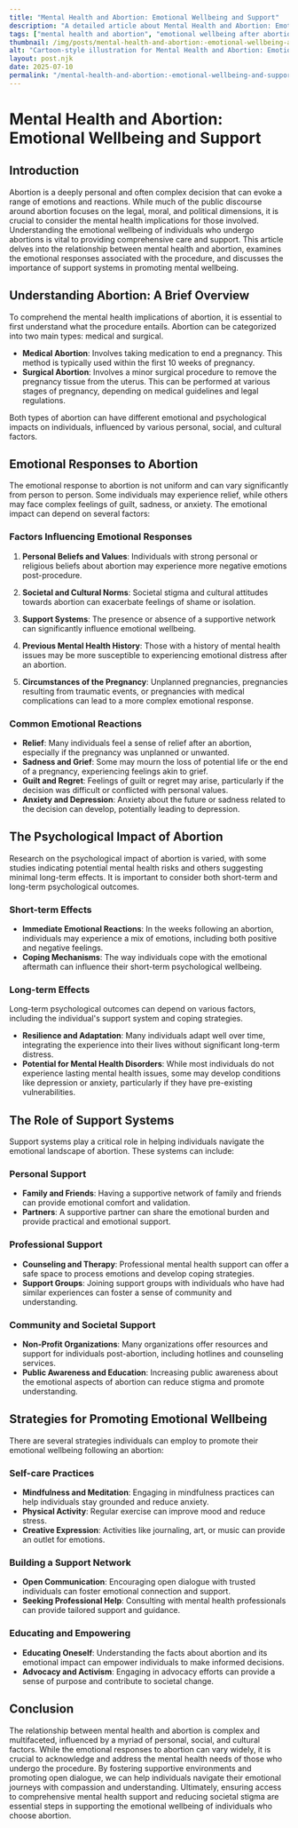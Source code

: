 ```yaml
---
title: "Mental Health and Abortion: Emotional Wellbeing and Support"
description: "A detailed article about Mental Health and Abortion: Emotional Wellbeing and Support."
tags: ["mental health and abortion", "emotional wellbeing after abortion", "abortion support resources", "mental health support post-abortion", "emotional effects of abortion"]
thumbnail: /img/posts/mental-health-and-abortion:-emotional-wellbeing-and-support.webp
alt: "Cartoon-style illustration for Mental Health and Abortion: Emotional Wellbeing and Support"
layout: post.njk
date: 2025-07-10
permalink: "/mental-health-and-abortion:-emotional-wellbeing-and-support/"
---
```


# Mental Health and Abortion: Emotional Wellbeing and Support

## Introduction

Abortion is a deeply personal and often complex decision that can evoke a range of emotions and reactions. While much of the public discourse around abortion focuses on the legal, moral, and political dimensions, it is crucial to consider the mental health implications for those involved. Understanding the emotional wellbeing of individuals who undergo abortions is vital to providing comprehensive care and support. This article delves into the relationship between mental health and abortion, examines the emotional responses associated with the procedure, and discusses the importance of support systems in promoting mental wellbeing.

## Understanding Abortion: A Brief Overview

To comprehend the mental health implications of abortion, it is essential to first understand what the procedure entails. Abortion can be categorized into two main types: medical and surgical.

- **Medical Abortion**: Involves taking medication to end a pregnancy. This method is typically used within the first 10 weeks of pregnancy.
- **Surgical Abortion**: Involves a minor surgical procedure to remove the pregnancy tissue from the uterus. This can be performed at various stages of pregnancy, depending on medical guidelines and legal regulations.

Both types of abortion can have different emotional and psychological impacts on individuals, influenced by various personal, social, and cultural factors.

## Emotional Responses to Abortion

The emotional response to abortion is not uniform and can vary significantly from person to person. Some individuals may experience relief, while others may face complex feelings of guilt, sadness, or anxiety. The emotional impact can depend on several factors:

### Factors Influencing Emotional Responses

1. **Personal Beliefs and Values**: Individuals with strong personal or religious beliefs about abortion may experience more negative emotions post-procedure.
   
2. **Societal and Cultural Norms**: Societal stigma and cultural attitudes towards abortion can exacerbate feelings of shame or isolation.

3. **Support Systems**: The presence or absence of a supportive network can significantly influence emotional wellbeing.

4. **Previous Mental Health History**: Those with a history of mental health issues may be more susceptible to experiencing emotional distress after an abortion.

5. **Circumstances of the Pregnancy**: Unplanned pregnancies, pregnancies resulting from traumatic events, or pregnancies with medical complications can lead to a more complex emotional response.

### Common Emotional Reactions

- **Relief**: Many individuals feel a sense of relief after an abortion, especially if the pregnancy was unplanned or unwanted.
- **Sadness and Grief**: Some may mourn the loss of potential life or the end of a pregnancy, experiencing feelings akin to grief.
- **Guilt and Regret**: Feelings of guilt or regret may arise, particularly if the decision was difficult or conflicted with personal values.
- **Anxiety and Depression**: Anxiety about the future or sadness related to the decision can develop, potentially leading to depression.

## The Psychological Impact of Abortion

Research on the psychological impact of abortion is varied, with some studies indicating potential mental health risks and others suggesting minimal long-term effects. It is important to consider both short-term and long-term psychological outcomes.

### Short-term Effects

- **Immediate Emotional Reactions**: In the weeks following an abortion, individuals may experience a mix of emotions, including both positive and negative feelings.
- **Coping Mechanisms**: The way individuals cope with the emotional aftermath can influence their short-term psychological wellbeing.

### Long-term Effects

Long-term psychological outcomes can depend on various factors, including the individual's support system and coping strategies.

- **Resilience and Adaptation**: Many individuals adapt well over time, integrating the experience into their lives without significant long-term distress.
- **Potential for Mental Health Disorders**: While most individuals do not experience lasting mental health issues, some may develop conditions like depression or anxiety, particularly if they have pre-existing vulnerabilities.

## The Role of Support Systems

Support systems play a critical role in helping individuals navigate the emotional landscape of abortion. These systems can include:

### Personal Support

- **Family and Friends**: Having a supportive network of family and friends can provide emotional comfort and validation.
- **Partners**: A supportive partner can share the emotional burden and provide practical and emotional support.

### Professional Support

- **Counseling and Therapy**: Professional mental health support can offer a safe space to process emotions and develop coping strategies.
- **Support Groups**: Joining support groups with individuals who have had similar experiences can foster a sense of community and understanding.

### Community and Societal Support

- **Non-Profit Organizations**: Many organizations offer resources and support for individuals post-abortion, including hotlines and counseling services.
- **Public Awareness and Education**: Increasing public awareness about the emotional aspects of abortion can reduce stigma and promote understanding.

## Strategies for Promoting Emotional Wellbeing

There are several strategies individuals can employ to promote their emotional wellbeing following an abortion:

### Self-care Practices

- **Mindfulness and Meditation**: Engaging in mindfulness practices can help individuals stay grounded and reduce anxiety.
- **Physical Activity**: Regular exercise can improve mood and reduce stress.
- **Creative Expression**: Activities like journaling, art, or music can provide an outlet for emotions.

### Building a Support Network

- **Open Communication**: Encouraging open dialogue with trusted individuals can foster emotional connection and support.
- **Seeking Professional Help**: Consulting with mental health professionals can provide tailored support and guidance.

### Educating and Empowering

- **Educating Oneself**: Understanding the facts about abortion and its emotional impact can empower individuals to make informed decisions.
- **Advocacy and Activism**: Engaging in advocacy efforts can provide a sense of purpose and contribute to societal change.

## Conclusion

The relationship between mental health and abortion is complex and multifaceted, influenced by a myriad of personal, social, and cultural factors. While the emotional responses to abortion can vary widely, it is crucial to acknowledge and address the mental health needs of those who undergo the procedure. By fostering supportive environments and promoting open dialogue, we can help individuals navigate their emotional journeys with compassion and understanding. Ultimately, ensuring access to comprehensive mental health support and reducing societal stigma are essential steps in supporting the emotional wellbeing of individuals who choose abortion.